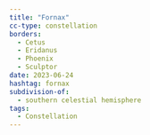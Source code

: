 ```yaml
---
title: "Fornax"
cc-type: constellation
borders:
  - Cetus
  - Eridanus
  - Phoenix
  - Sculptor
date: 2023-06-24
hashtag: fornax
subdivision-of:
  - southern celestial hemisphere
tags:
  - Constellation
---
```

